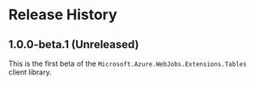 # Release History

## 1.0.0-beta.1 (Unreleased)

This is the first beta of the `Microsoft.Azure.WebJobs.Extensions.Tables` client library.